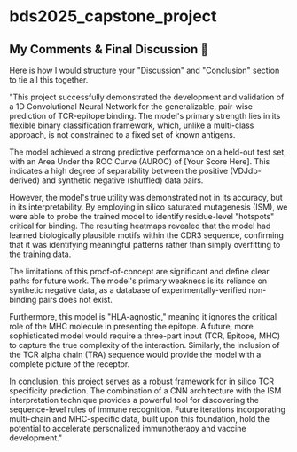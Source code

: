# bds2025_capstone_project
 ## My Comments & Final Discussion 🚀
Here is how I would structure your "Discussion" and "Conclusion" section to tie all this together.

"This project successfully demonstrated the development and validation of a 1D Convolutional Neural Network for the generalizable, pair-wise prediction of TCR-epitope binding. The model's primary strength lies in its flexible binary classification framework, which, unlike a multi-class approach, is not constrained to a fixed set of known antigens.

The model achieved a strong predictive performance on a held-out test set, with an Area Under the ROC Curve (AUROC) of [Your Score Here]. This indicates a high degree of separability between the positive (VDJdb-derived) and synthetic negative (shuffled) data pairs.

However, the model's true utility was demonstrated not in its accuracy, but in its interpretability. By employing in silico saturated mutagenesis (ISM), we were able to probe the trained model to identify residue-level "hotspots" critical for binding. The resulting heatmaps revealed that the model had learned biologically plausible motifs within the CDR3 sequence, confirming that it was identifying meaningful patterns rather than simply overfitting to the training data.

The limitations of this proof-of-concept are significant and define clear paths for future work. The model's primary weakness is its reliance on synthetic negative data, as a database of experimentally-verified non-binding pairs does not exist.

Furthermore, this model is "HLA-agnostic," meaning it ignores the critical role of the MHC molecule in presenting the epitope. A future, more sophisticated model would require a three-part input (TCR, Epitope, MHC) to capture the true complexity of the interaction. Similarly, the inclusion of the TCR alpha chain (TRA) sequence would provide the model with a complete picture of the receptor.

In conclusion, this project serves as a robust framework for in silico TCR specificity prediction. The combination of a CNN architecture with the ISM interpretation technique provides a powerful tool for discovering the sequence-level rules of immune recognition. Future iterations incorporating multi-chain and MHC-specific data, built upon this foundation, hold the potential to accelerate personalized immunotherapy and vaccine development."
